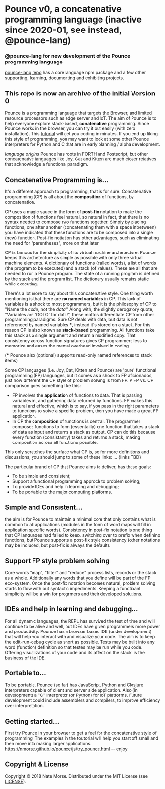 # Pounce v0, a concatenative programming language (inactive since 2020-01, see instead, @pounce-lang)

### @pounce-lang for new development of the Pounce programming language
[pounce-lang repo](https://github.com/pounce-lang) has a core language npm package and a few other supporting, learning, documenting and exhibiting projects. 

## This repo is now an archive of the initial Version 0

Pounce is a programming language that targets the Browser, and limited resource processors such as edge server and IoT.
The aim of Pounce is to help everyone explore stack-based, __conatenative__ programming. Since Pounce works in the browser, you can try it out easily (with zero installation). This [tutorial](https://nmorse.github.io/pounce/js/try_pounce.html) will get you coding in minutes. If you end up liking this style of programming, you may want to look at some other Pounce interpreters for Python and C that are in early planning / alpha development.

_language origins_
Pounce has roots in FORTH and Postscript, but other concatenative languages like Joy, Cat and Kitten are much closer relatives that acknowledge a functional paradigm. 

## Concatenative Programming is...
It's a different approach to programming, that is for sure. Concatenative programming (CP) is all about the __composition__ of functions, by concatenation.

CP uses a magic sauce in the form of __post-fix__ notation to make the composition of functions feel natural, so natural in fact, that there is no syntax needed to compose two functions together. Simply by placing functions, one after another (concatenating them with a space inbetween) you have indicated that these functions are to be composed into a single (new) function. Post-fix notiation has other advantages, such as eliminating the need for "parentheses", more on that later.

CP is famous for the simplicity of its virtual machine archetecture. Pounce keeps this archetecture as simple as possible with only three virtual machine elements. A dictionary of functions (called words), a list of words (the program to be executed) and a stack (of values). These are all that are needed to run a Pounce program. The state of a running program is defined by the stack and the program list. The dictionary usually remains static while executing.

There's a lot more to say about this concatenative style. One thing worth mentioning is that there are __no named variables__ in CP. This lack of variables is a shock to most programmers, but it is the philosophy of CP to "Name the _code_, not the _data_." Along with, the slightly derogatory quote, "Variables are 'GOTO' for data!",  these mottos differentiate CP from other programming paradigms. Sure CP deals with data, but data is not referenced by named variables __*__, instead it's stored on a stack. For this reason CP is also known as __stack-based__ programming. All functions take this stack as a single argument and return a modified copy. That consistency across function signatures gives CP programmers less to memorize and eases the mental overhead involved in coding.

   (__*__ Pounce also (optional) supports read-only named references to stack items)
   
Some CP languages (i.e. Joy, Cat, Kitten and Pounce) are 'pure' functional programming (FP) languages, but it comes as a shock to FP aficionados, just how different the CP style of problem solving is from FP.
A FP vs. CP comparison goes something like this:
 * FP involves the __application__ of functions to data. That is passing variables in, and gathering data returned by functions. FP makes this natural and effective, which is to say, if you pass in the right parameters to functions to solve a specific problem, then you have made a great FP application.
 * In CP the __composition__ of functions is central. The programmer composes functions to form (essentailly) one function that takes a stack of data as input and returns a stack as output. CP can do this because every function (consistantly) takes and returns a stack, making composition across all functions possible.

This only scratches the surface what CP is, so for more definitions and discussions, you should jump to some of these links: ... {links TBD}

The particular brand of CP that Pounce aims to deliver, has these goals:
 * To be simple and consistent;
 * Support a functional programming approch to problem solving;
 * To provide IDEs and help in learning and debugging;
 * To be portable to the major computing platforms.

## Simple and Consistent...
the aim is for Pounce to maintain a minimal core that only contains what is common to all applications (modules in the form of word maps will fill in application specific words). Consistency in post-fix notation is one thing that CP languages had failed to keep, switching over to prefix when defining functions, but Pounce supports a post-fix style consistency (other notations may be included, but post-fix is always the default).

## Support FP style problem solving
Core words "map", "filter" and "reduce" process lists, records or the stack as a whole. Additionally any words that you define will be part of the FP eco-system. Once the post-fix notation becomes natural, problem solving starts to flow with out syntactic impediments. Keeping a functioanl simplicity will be a win for progrmers and their developed solutions. 

## IDEs and help in learning and debugging...
For all dynamic languages, the REPL has survived the test of time and will continue to be alive and well, but IDEs have given programmers more power and productivity. Pounce has a browser based IDE (under development) that will help you interact with and visualize your code. The aim is to keep the edit-run-debug cycle as short as possible. Tests may be built into any word (function) definition so that testes may be run while you code. Offering visualizations of your code and its affect on the stack, is the business of the IDE.

## Portable to...
To be portable, Pounce (so far) has JavaScript, Python and Closjure interpreters capable of client and server side application. Also (in development) a "C" interpretor (or Python) for IoT platforms.
Future development could include assemblers and compilers, to improve efficiency over interpretation.
 
## Getting started...
First try Pounce in your browser to get a feel for the concatenative style of programming. The examples in the toutorial will help you start off small and then move into making larger applications. https://nmorse.github.io/pounce/js/try_pounce.html -- enjoy

## Copyright & License
Copyright © 2018 Nate Morse.
Distributed under the MIT License (see [LICENSE](./LICENSE)).
